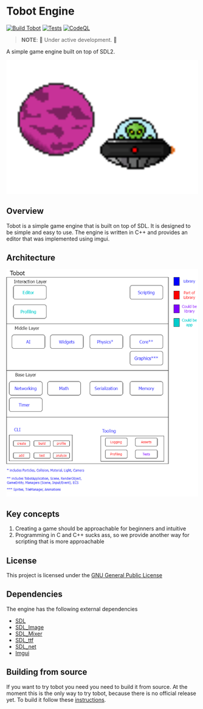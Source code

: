 # Tobot Engine

[![Build Tobot](https://github.com/jksevend/tobot-engine/actions/workflows/build.yaml/badge.svg)](https://github.com/jksevend/tobot-engine/actions/workflows/build.yaml)
[![Tests](https://github.com/jksevend/tobot-engine/actions/workflows/tests.yaml/badge.svg)](https://github.com/jksevend/tobot-engine/actions/workflows/tests.yaml)
[![CodeQL](https://github.com/jksevend/tobot-engine/actions/workflows/codeql.yaml/badge.svg)](https://github.com/jksevend/tobot-engine/actions/workflows/codeql.yaml)

> **NOTE**: 🚧 Under active development. 🚧

A simple game engine built on top of SDL2.

![Tobot inspirational picture](./assets/inspirational_picture.png)

## Overview

Tobot is a simple game engine that is built on top of SDL. It is designed to be simple and easy to use. The engine is written in C++ and provides an editor that was implemented using imgui.

## Architecture

![Tobot Architecture](./assets/tobot_architecture.drawio.png)

## Key concepts

1. Creating a game should be approachable for beginners and intuitive
2. Programming in C and C++ sucks ass, so we provide another way for scripting that is more approachable

## License

This project is licensed under the [GNU General Public License](LICENSE)

## Dependencies

The engine has the following external dependencies

* [SDL](https://github.com/libsdl-org/SDL)
* [SDL_Image](https://github.com/libsdl-org/SDL_image)
* [SDL_Mixer](https://github.com/libsdl-org/SDL_mixer)
* [SDL_ttf](https://github.com/libsdl-org/SDL_ttf)
* [SDL_net](https://github.com/libsdl-org/SDL_net)
* [Imgui](https://github.com/ocornut/imgui)

## Building from source

If you want to try tobot you need you need to build it from source. At the moment this is the only way to try tobot, because there is no official release yet. To build it follow these [instructions](BuildFromSource.md).
